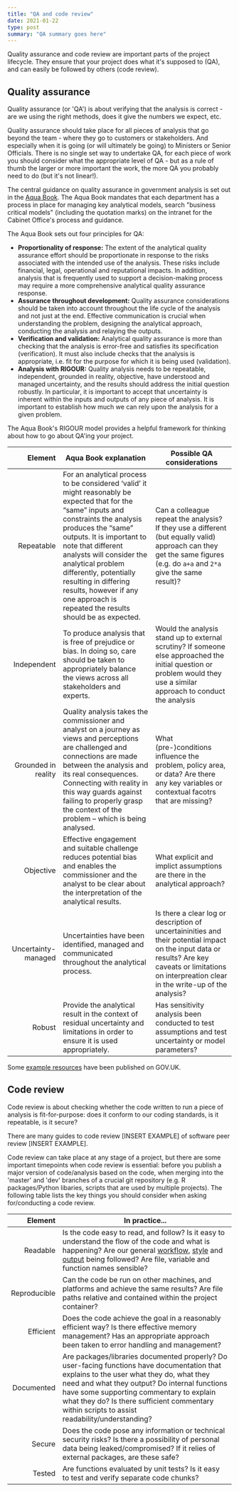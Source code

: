 ```yaml
---
title: "QA and code review"
date: 2021-01-22
type: post
summary: "QA summary goes here"
---
```


Quality assurance and code review are important parts of the project lifecycle. They ensure that your project does what it's supposed to (QA), and can easily be followed by others (code review).

## Quality assurance

Quality assurance (or 'QA') is about verifying that the analysis is correct - are we using the right methods, does it give the numbers we expect, etc.

Quality assurance should take place for all pieces of analysis that go beyond the team - where they go to customers or stakeholders. And especially when it is going (or will ultimately be going) to Ministers or Senior Officials. There is no single set way to undertake QA, for each piece of work you should consider what the appropriate level of QA - but as a rule of thumb the larger or more important the work, the more QA you probably need to do (but it's not linear!).

The central guidance on quality assurance in government analysis is set out in the [Aqua Book](https://www.gov.uk/government/publications/the-aqua-book-guidance-on-producing-quality-analysis-for-government). The Aqua Book mandates that each department has a process in place for managing key analytical models, search "business critical models" (including the quotation marks) on the intranet for the Cabinet Office's process and guidance.

The Aqua Book sets out four principles for QA:

- **Proportionality of response:** The extent of the analytical quality assurance effort should be proportionate in response to the risks associated with the intended use of the analysis. These risks include financial, legal, operational and reputational impacts. In addition, analysis that is frequently used to support a decision-making process may require a more comprehensive analytical quality assurance response.
- **Assurance throughout development:** Quality assurance considerations should be taken into account throughout the life cycle of the analysis and not just at the end. Effective communication is crucial when understanding the problem, designing the analytical approach, conducting the analysis and relaying the outputs.
- **Verification and validation:** Analytical quality assurance is more than checking that the analysis is error-free and satisfies its specification (verification). It must also include checks that the analysis is appropriate, i.e. fit for the purpose for which it is being used (validation).
- **Analysis with RIGOUR:** Quality analysis needs to be repeatable, independent, grounded in reality, objective, have understood and managed uncertainty, and the results should address the initial question robustly. In particular, it is important to accept that uncertainty is inherent within the inputs and outputs of any piece of analysis. It is important to establish how much we can rely upon the analysis for a given problem.

The Aqua Book's RIGOUR model provides a helpful framework for thinking about how to go about QA'ing your project.

|             Element | Aqua Book explanation                                                                                                                                                                                                                                                                                                                                                                            | Possible QA considerations                                                                                                                                                                              |
| ------------------: | ------------------------------------------------------------------------------------------------------------------------------------------------------------------------------------------------------------------------------------------------------------------------------------------------------------------------------------------------------------------------------------------------ | ------------------------------------------------------------------------------------------------------------------------------------------------------------------------------------------------------- |
|          Repeatable | For an analytical process to be considered ‘valid’ it might reasonably be expected that for the “same” inputs and constraints the analysis produces the “same” outputs. It is important to note that different analysts will consider the analytical problem differently, potentially resulting in differing results, however if any one approach is repeated the results should be as expected. | Can a colleague repeat the analysis? If they use a different (but equally valid) approach can they get the same figures (e.g. do `a+a` and `2*a` give the same result)?                                 |
|         Independent | To produce analysis that is free of prejudice or bias. In doing so, care should be taken to appropriately balance the views across all stakeholders and experts.                                                                                                                                                                                                                                 | Would the analysis stand up to external scrutiny? If someone else approached the initial question or problem would they use a similar approach to conduct the analysis                                  |
| Grounded in reality | Quality analysis takes the commissioner and analyst on a journey as views and perceptions are challenged and connections are made between the analysis and its real consequences. Connecting with reality in this way guards against failing to properly grasp the context of the problem – which is being analysed.                                                                             | What (pre-)conditions influence the problem, policy area, or data? Are there any key variables or contextual facotrs that are missing?                                                                  |
|           Objective | Effective engagement and suitable challenge reduces potential bias and enables the commissioner and the analyst to be clear about the interpretation of the analytical results.                                                                                                                                                                                                                  | What explicit and implict assumptions are there in the analytical approach?                                                                                                                             |
| Uncertainty-managed | Uncertainties have been identified, managed and communicated throughout the analytical process.                                                                                                                                                                                                                                                                                                  | Is there a clear log or description of uncertaininities and their potential impact on the input data or results? Are key caveats or limitations on interpreation clear in the write-up of the analysis? |
|              Robust | Provide the analytical result in the context of residual uncertainty and limitations in order to ensure it is used appropriately.                                                                                                                                                                                                                                                                | Has sensitivity analysis been conducted to test assumptions and test uncertainty or model parameters?                                                                                                   |

Some [example resources](https://www.gov.uk/government/collections/aqua-book-resources) have been published on GOV.UK.

## Code review

Code review is about checking whether the code written to run a piece of analysis is fit-for-purpose: does it conform to our coding standards, is it repeatable, is it secure?

There are many guides to code review [INSERT EXAMPLE] of software peer review [INSERT EXAMPLE].

Code review can take place at any stage of a project, but there are some important timepoints when code review is essential: before you publish a major version of code/analysis based on the code, when merging into the 'master' and 'dev' branches of a crucial git repository (e.g. R packages/Python libaries, scripts that are used by multiple projects). The following table lists the key things you should consider when asking for/conducting a code review.

|      Element | In practice...                                                                                                                                                                                                                                                                                                                         |
| -----------: | -------------------------------------------------------------------------------------------------------------------------------------------------------------------------------------------------------------------------------------------------------------------------------------------------------------------------------------- |
|     Readable | Is the code easy to read, and follow? Is it easy to understand the flow of the code and what is happening? Are our general [workflow](workflow.html), [style](style.html) and [output](guidelines) being followed? Are file, variable and function names sensible?                                                                     |
| Reproducible | Can the code be run on other machines, and platforms and achieve the same results? Are file paths relative and contained within the project container?                                                                                                                                                                                 |
|    Efficient | Does the code achieve the goal in a reasonably efficient way? Is there effective memory management? Has an appropriate approach been taken to error handling and management?                                                                                                                                                           |
|   Documented | Are packages/libraries documented properly? Do user-facing functions have documentation that explains to the user what they do, what they need and what they output? Do internal functions have some supporting commentary to explain what they do? Is there sufficient commentary within scripts to assist readability/understanding? |
|       Secure | Does the code pose any information or technical security risks? Is there a possibility of personal data being leaked/compromised? If it relies of external packages, are these safe?                                                                                                                                                   |
|       Tested | Are functions evaluated by unit tests? Is it easy to test and verify separate code chunks?                                                                                                                                                                                                                                             |
